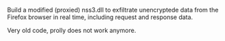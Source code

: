 Build a modified (proxied) nss3.dll to exfiltrate unencryptede data from the Firefox browser in real time, including
request and response data.

Very old code, prolly does not work anymore.
